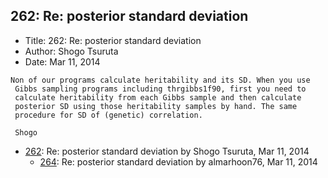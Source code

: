 ## 262: Re: posterior standard deviation

- Title: 262: Re: posterior standard deviation
- Author: Shogo Tsuruta
- Date: Mar 11, 2014

```
Non of our programs calculate heritability and its SD. When you use 
 Gibbs sampling programs including thrgibbs1f90, first you need to 
 calculate heritability from each Gibbs sample and then calculate 
 posterior SD using those heritability samples by hand. The same 
 procedure for SD of (genetic) correlation.

 Shogo
```

- [262](0262.md): Re: posterior standard deviation by Shogo Tsuruta, Mar 11, 2014
    - [264](0264.md): Re: posterior standard deviation by almarhoon76, Mar 11, 2014

